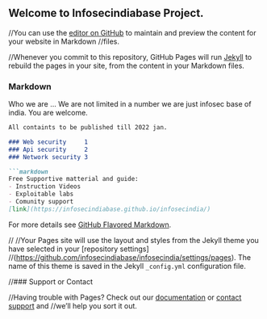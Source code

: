 ## Welcome to Infosecindiabase Project.

//You can use the [editor on GitHub](https://github.com/infosecindiabase/infosecindia/edit/gh-pages/index.md) to maintain and preview the content for your website in Markdown //files.

//Whenever you commit to this repository, GitHub Pages will run [Jekyll](https://jekyllrb.com/) to rebuild the pages in your site, from the content in your Markdown files.

### Markdown
Who we are ... 
              We are not limited in a number we are just infosec base of india. You are welcome. 

```markdown
All containts to be published till 2022 jan. 

### Web security     1
### Api security     2
### Network security 3

```markdown
Free Supportive matterial and guide:
- Instruction Videos
- Exploitable labs
- Comunity support
[link](https://infosecindiabase.github.io/infosecindia/)
```

For more details see [GitHub Flavored Markdown](https://guides.github.com/features/mastering-markdown/).

//
//Your Pages site will use the layout and styles from the Jekyll theme you have selected in your [repository settings]
//(https://github.com/infosecindiabase/infosecindia/settings/pages). The name of this theme is saved in the Jekyll `_config.yml` configuration file.

//### Support or Contact

//Having trouble with Pages? Check out our [documentation](https://docs.github.com/categories/github-pages-basics/) or [contact support](https://support.github.com/contact) and //we’ll help you sort it out.
